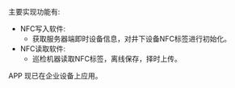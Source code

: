 主要实现功能有:
- NFC写入软件:
    - 获取服务器端即时设备信息，对井下设备NFC标签进行初始化。
- NFC读取软件:
    - 巡检机器读取NFC标签，离线保存，择时上传。

APP 现已在企业设备上应用。
